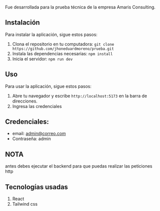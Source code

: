 Fue desarrollada para la prueba técnica de la empresa Amaris Consulting.

## Instalación

Para instalar la aplicación, sigue estos pasos:

1. Clona el repositorio en tu computadora: `git clone https://github.com/jhoneduardmoreno/prueba.git`
2. Instala las dependencias necesarias: `npm install`
3. Inicia el servidor: `npm run dev`

## Uso

Para usar la aplicación, sigue estos pasos:

1. Abre tu navegador y escribe `http://localhost:5173` en la barra de direcciones.
2. Ingresa las credenciales

## Credenciales:  

 - email: admin@correo.com
 - Contraseña: admin
 
 ## NOTA
 antes debes ejecutar el backend para que puedas realizar las peticiones http

## Tecnologías usadas

1. React
2. Tailwind css
